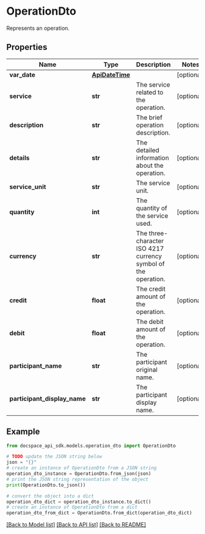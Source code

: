 # OperationDto
Represents an operation.

## Properties

Name | Type | Description | Notes
------------ | ------------- | ------------- | -------------
**var_date** | [**ApiDateTime**](ApiDateTime.md) |  | [optional] 
**service** | **str** | The service related to the operation. | [optional] 
**description** | **str** | The brief operation description. | [optional] 
**details** | **str** | The detailed information about the operation. | [optional] 
**service_unit** | **str** | The service unit. | [optional] 
**quantity** | **int** | The quantity of the service used. | [optional] 
**currency** | **str** | The three-character ISO 4217 currency symbol of the operation. | [optional] 
**credit** | **float** | The credit amount of the operation. | [optional] 
**debit** | **float** | The debit amount of the operation. | [optional] 
**participant_name** | **str** | The participant original name. | [optional] 
**participant_display_name** | **str** | The participant display name. | [optional] 

## Example

```python
from docspace_api_sdk.models.operation_dto import OperationDto

# TODO update the JSON string below
json = "{}"
# create an instance of OperationDto from a JSON string
operation_dto_instance = OperationDto.from_json(json)
# print the JSON string representation of the object
print(OperationDto.to_json())

# convert the object into a dict
operation_dto_dict = operation_dto_instance.to_dict()
# create an instance of OperationDto from a dict
operation_dto_from_dict = OperationDto.from_dict(operation_dto_dict)
```
[[Back to Model list]](../README.md#documentation-for-models) [[Back to API list]](../README.md#documentation-for-api-endpoints) [[Back to README]](../README.md)


